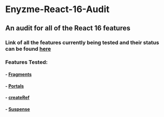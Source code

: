 # Enyzme-React-16-Audit
## An audit for all of the React 16 features

### Link of all the features currently being tested and their status can be found [here](https://www.notion.so/1c62cf27c17e4b69a5697bbdacebb8f8?v=eae0226805274078aa28af32bfde002d)

### Features Tested:
#### - [Fragments](https://reactjs.org/docs/fragments.html)
#### - [Portals](https://reactjs.org/docs/portals.html)
#### - [createRef](https://reactjs.org/docs/refs-and-the-dom.html)
#### - [Suspense](https://reactjs.org/docs/concurrent-mode-suspense.html)
